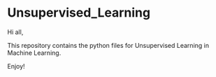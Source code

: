 # Unsupervised_Learning

Hi all,

This repository contains the python files for Unsupervised Learning in Machine Learning.

Enjoy!
